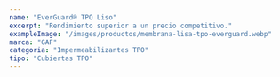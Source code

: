 ```yaml
---
name: "EverGuard® TPO Liso"
excerpt: "Rendimiento superior a un precio competitivo."
exampleImage: "/images/productos/membrana-lisa-tpo-everguard.webp"
marca: "GAF"
categoria: "Impermeabilizantes TPO"
tipo: "Cubiertas TPO"
---
```

